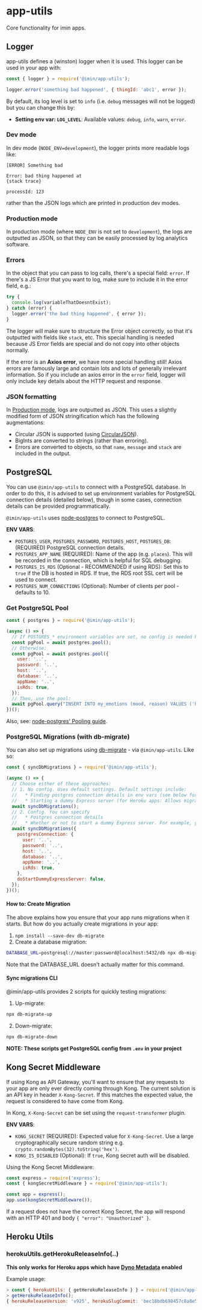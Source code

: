# app-utils

Core functionality for imin apps.

## Logger

app-utils defines a (winston) logger when it is used. This logger can be used in your app with:

```js
const { logger } = require('@imin/app-utils');

logger.error('something bad happened', { thingId: 'abc1', error });
```

By default, its log level is set to `info` (i.e. `debug` messages will not be logged) but you can change this by:

* **Setting env var: `LOG_LEVEL`**: Available values: `debug`, `info`, `warn`, `error`.

### Dev mode

In dev mode (`NODE_ENV=development`), the logger prints more readable logs like:

```
[ERROR] Something bad

Error: bad thing happened at
{stack trace}

processId: 123
```

rather than the JSON logs which are printed in production dev modes.

### Production mode

In production mode (where `NODE_ENV` is not set to `development`), the logs are outputted as JSON, so that they can be easily processed by log analytics software.

### Errors

In the object that you can pass to log calls, there's a special field: `error`. If there's a JS Error that you want to log, make sure to include it in the error field, e.g.:

```js
try {
  console.log(variableThatDoesntExist);
} catch (error) {
  logger.error('the bad thing happened', { error });
}
```

The logger will make sure to structure the Error object correctly, so that it's outputted with fields like `stack`, etc. This special handling is needed because JS Error fields are special and do not copy into other objects normally.

If the error is an **Axios error**, we have more special handling still! Axios errors are famously large and contain lots and lots of generally irrelevant information. So if you include an axios error in the `error` field, logger will only include key details about the HTTP request and response.

### JSON formatting

In [Production mode](#production-mode), logs are outputted as JSON. This uses a slightly modified form of JSON stringification which has the following augmentations:

* Circular JSON is supported (using [CircularJSON](https://github.com/WebReflection/circular-json)).
* BigInts are converted to strings (rather than erroring).
* Errors are converted to objects, so that `name`, `message` and `stack` are included in the output.

## PostgreSQL

You can use `@imin/app-utils` to connect with a PostgreSQL database. In order to do this, it is advised to set up environment variables for PostgreSQL connection details (detailed below), though in some cases, connection details can be provided programmatically.

`@imin/app-utils` uses [node-postgres](https://node-postgres.com/) to connect to PostgreSQL.

**ENV VARS**:

* `POSTGRES_USER`, `POSTGRES_PASSWORD`, `POSTGRES_HOST`, `POSTGRES_DB`: (REQUIRED) PostgreSQL connection details.
* `POSTGRES_APP_NAME` (REQUIRED): Name of the app (e.g. `places`). This will be recorded in the connection, which is helpful for SQL debugging.
* `POSTGRES_IS_RDS` (Optional - RECOMMENDED if using RDS): Set this to `true` if the DB is hosted in RDS. If true, the RDS root SSL cert will be used to connect.
* `POSTGRES_NUM_CONNECTIONS` (Optional): Number of clients per pool - defaults to 10.

### Get PostgreSQL Pool

```js
const { postgres } = require('@imin/app-utils');

(async () => {
  // If POSTGRES_* environment variables are set, no config is needed here:
  const pgPool = await postgres.pool();
  // Otherwise:
  const pgPool = await postgres.pool({
    user: '..',
    password: '..',
    host: '..',
    database: '..',
    appName: '..',
    isRds: true,
  });
  // Then, use the pool:
  await pgPool.query("INSERT INTO my_emotions (mood, reason) VALUES ('happy', 'using @imin/app-utils')")
})();
```

Also, see: [node-postgres' Pooling guide](https://node-postgres.com/features/pooling).

### PostgreSQL Migrations (with db-migrate)

You can also set up migrations using [db-migrate](https://db-migrate.readthedocs.io/en/latest/) - via `@imin/app-utils`. Like so:

```js
const { syncDbMigrations } = require('@imin/app-utils');

(async () => {
  // Choose either of these approaches:
  // 1. No config. Uses default settings. Default settings include:
  //   * Finding postgres connection details in env vars (see below for the list)
  //   * Starting a dummy Express server (for Heroku apps: Allows migration to take longer than the Heroku app 30s boot timeout by launching a dummy express server which just returns 404 for all requests. The dummy express server is shut down once the migrations have been synced)
  await syncDbMigrations();
  // 2. Config. You can specify
  //   * Postgres connection details
  //   * Whether or not to start a dummy Express server. For example, you might set this to false if this app is not intended to run on Heroku
  await syncDbMigrations({
    postgresConnection: {
      user: '..',
      password: '..',
      host: '..',
      database: '..',
      appName: '..',
      isRds: true,
    },
    doStartDummyExpressServer: false,
  });
})();
```

#### How to: Create Migration

The above explains how you ensure that your app runs migrations when it starts. But how do you actually create migrations in your app:

1. `npm install --save-dev db-migrate`
2. Create a database migration:

  ```sh
  DATABASE_URL=postgresql://master:password@localhost:5432/db npx db-migrate create {{ migration-name }} --sql-file
  ```

  Note that the DATABASE_URL doesn't actually matter for this command.

#### Sync migrations CLI

@imin/app-utils provides 2 scripts for quickly testing migrations:

1. Up-migrate:

  ```sh
  npx db-migrate-up
  ```

2. Down-migrate:

  ```sh
  npx db-migrate-down
  ```

**NOTE: These scripts get PostgreSQL config from `.env` in your project**

## Kong Secret Middleware

If using Kong as API Gateway, you'll want to ensure that any requests to your app are only ever directly coming through Kong. The current solution is an API key in header `X-Kong-Secret`. If this matches the expected value, the request is considered to have come from Kong.

In Kong, `X-Kong-Secret` can be set using the `request-transformer` plugin.

**ENV VARS**:

* `KONG_SECRET` (REQUIRED): Expected value for `X-Kong-Secret`. Use a large cryptographically secure random string e.g. `crypto.randomBytes(32).toString('hex')`.
* `KONG_IS_DISABLED` (Optional): If `true`, Kong secret auth will be disabled.

Using the Kong Secret Middleware:

```js
const express = require('express');
const { kongSecretMiddleware } = require('@imin/app-utils');

const app = express();
app.use(kongSecretMiddleware());
```

If a request does not have the correct Kong Secret, the app will respond with an HTTP 401 and body `{ "error": "Unauthorized" }`.

## Heroku Utils

### herokuUtils.getHerokuReleaseInfo(..)

**This only works for Heroku apps which have [Dyno Metadata](https://devcenter.heroku.com/articles/dyno-metadata) enabled**

Example usage:

```js
> const { herokuUtils: { getHerokuReleaseInfo } } = require('@imin/app-utils');
> getHerokuReleaseInfo();
{ herokuReleaseVersion: 'v925', herokuSlugCommit: 'bec18bdb698457c8a8e5dbf2828bdeeac4918166' }
```
